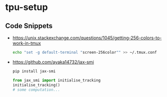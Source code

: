 # tpu-setup

## Code Snippets

* https://unix.stackexchange.com/questions/1045/getting-256-colors-to-work-in-tmux
  ```bash
  echo "set -g default-terminal "screen-256color"" >> ~/.tmux.conf
  ```

* https://github.com/ayaka14732/jax-smi
  ```bash
  pip install jax-smi
  ```
  
  ```python
  from jax_smi import initialise_tracking
  initialise_tracking()
  # some computation...
  ```
